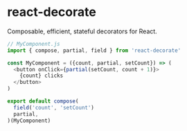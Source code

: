 # react-decorate

Composable, efficient, stateful decorators for React.

```javascript
// MyComponent.js
import { compose, partial, field } from 'react-decorate'

const MyComponent = ({count, partial, setCount}) => (
  <button onClick={partial(setCount, count + 1)}>
    {count} clicks
  </button>
)

export default compose(
  field('count', 'setCount')
  partial,
)(MyComponent)
```
